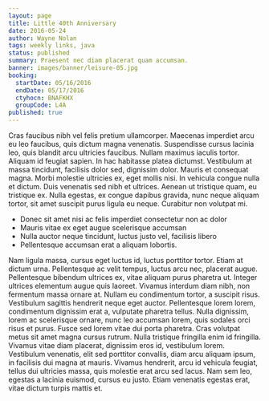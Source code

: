 ```yaml
---
layout: page
title: Little 40th Anniversary
date: 2016-05-24
author: Wayne Nolan
tags: weekly links, java
status: published
summary: Praesent nec diam placerat quam accumsan.
banner: images/banner/leisure-05.jpg
booking:
  startDate: 05/16/2016
  endDate: 05/17/2016
  ctyhocn: BNAFKHX
  groupCode: L4A
published: true
---
```

Cras faucibus nibh vel felis pretium ullamcorper. Maecenas imperdiet arcu eu leo faucibus, quis dictum magna venenatis. Suspendisse cursus lacinia leo, quis blandit arcu ultricies faucibus. Nullam maximus iaculis tortor. Aliquam id feugiat sapien. In hac habitasse platea dictumst. Vestibulum at massa tincidunt, facilisis dolor sed, dignissim dolor. Mauris et consequat magna. Morbi molestie ultricies ex, eget mollis nisi. In vehicula congue nulla et dictum. Duis venenatis sed nibh et ultrices. Aenean ut tristique quam, eu tristique ex. Nulla egestas, ex congue dapibus gravida, nunc neque aliquam tortor, sit amet suscipit purus ligula eu neque. Curabitur non volutpat mi.

* Donec sit amet nisi ac felis imperdiet consectetur non ac dolor
* Mauris vitae ex eget augue scelerisque accumsan
* Nulla auctor neque tincidunt, luctus justo vel, facilisis libero
* Pellentesque accumsan erat a aliquam lobortis.

Nam ligula massa, cursus eget luctus id, luctus porttitor tortor. Etiam at dictum urna. Pellentesque ac velit tempus, luctus arcu nec, placerat augue. Pellentesque bibendum ultrices ex, vitae aliquam purus pharetra ut. Integer ultrices elementum augue quis laoreet. Vivamus interdum diam nibh, non fermentum massa ornare at. Nullam eu condimentum tortor, a suscipit risus. Vestibulum sagittis hendrerit neque eget auctor. Pellentesque lorem lorem, condimentum dignissim erat a, vulputate pharetra tellus. Nulla dignissim, lorem ac scelerisque ornare, nunc leo accumsan lorem, quis sodales orci risus et purus.
Fusce sed lorem vitae dui porta pharetra. Cras volutpat metus sit amet magna cursus rutrum. Nulla tristique fringilla enim id fringilla. Vivamus vitae diam placerat, dignissim eros id, vestibulum lorem. Vestibulum venenatis, elit sed porttitor convallis, diam arcu aliquam ipsum, in facilisis dui magna at mauris. Vivamus hendrerit, arcu id vehicula feugiat, tellus dui ultricies massa, quis molestie erat arcu sed lacus. Nam sem leo, egestas a lacinia euismod, cursus eu justo. Etiam venenatis egestas erat, vitae dictum turpis mattis et.
